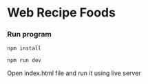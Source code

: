 # Web Recipe Foods

<h3>Run program</h3>

```
npm install 
```

```
npm run dev
```

Open index.html file and run it using live server